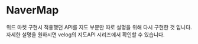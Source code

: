 # NaverMap

위드 마켓 구현시 적용했던 API를 지도 부분만 따로 설명을 위해 다시 구현한 것 입니다.
자세한 설명을 원하시면 velog의 지도API 시리즈에서 확인할 수 있습니다.
